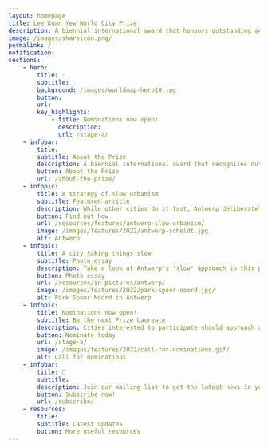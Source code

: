```yaml
---
layout: homepage
title: Lee Kuan Yew World City Prize
description: A biennial international award that honours outstanding achievements and contributions to the creation of liveable, vibrant and sustainable urban communities around the world
image: /images/shareicon.png/
permalink: /
notification: 
sections:
    - hero:
        title: ·
        subtitle: 
        background: /images/worldmap-hero10.jpg
        button: 
        url: 
        key_highlights:
            - title: Nominations now open!
              description: 
              url: /stage-a/
    - infobar:    
        title: 
        subtitle: About the Prize
        description: A biennial international award that recognises outstanding cities in tackling urban challenges to bring about a holistic & sustained urban transformation.
        button: About the Prize
        url: /about-the-prize/
    - infopic:    
        title: A strategy of slow urbanism
        subtitle: Featured article
        description: While other cities do it fast, Antwerp deliberately takes things slow.  
        button: Find out how 
        url: /resources/features/antwerp-slow-urbanism/
        image: /images/features/2022/antwerp-scheldt.jpg
        alt: Antwerp
    - infopic:    
        title: A city taking things slow
        subtitle: Photo essay
        description: Take a look at Antwerp's 'slow' approach in this photo essay.
        button: Photo essay 
        url: /resources/in-pictures/antwerp/
        image: /images/features/2022/park-spoor-noord.jpg/
        alt: Park Spoor Noord in Antwerp
    - infopic:    
        title: Nominations now open!
        subtitle: Be the next Prize Laureate
        description: Cities interested to participate should approach an independent third party to nominate them.
        button: Nominate today
        url: /stage-a/
        image: /images/features/2022/call-for-nominations.gif/
        alt: Call for nominations
    - infobar:    
        title: 📩
        subtitle: 
        description: Join our mailing list to get the latest news in your inbox!
        button: Subscribe now!  
        url: /subscribe/
    - resources:
        title: 
        subtitle: Latest updates
        button: More useful resources
---
```


